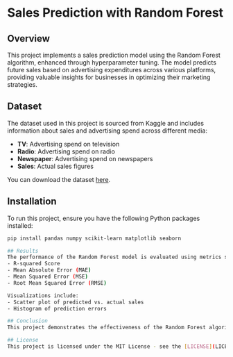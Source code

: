 # Sales Prediction with Random Forest

## Overview
This project implements a sales prediction model using the Random Forest algorithm, enhanced through hyperparameter tuning. The model predicts future sales based on advertising expenditures across various platforms, providing valuable insights for businesses in optimizing their marketing strategies.

## Dataset
The dataset used in this project is sourced from Kaggle and includes information about sales and advertising spend across different media:
- **TV**: Advertising spend on television
- **Radio**: Advertising spend on radio
- **Newspaper**: Advertising spend on newspapers
- **Sales**: Actual sales figures

You can download the dataset [here](https://www.kaggle.com/datasets/bumba5341/advertisingcsv).

## Installation
To run this project, ensure you have the following Python packages installed:

```bash
pip install pandas numpy scikit-learn matplotlib seaborn

## Results
The performance of the Random Forest model is evaluated using metrics such as:
- R-squared Score
- Mean Absolute Error (MAE)
- Mean Squared Error (MSE)
- Root Mean Squared Error (RMSE)

Visualizations include:
- Scatter plot of predicted vs. actual sales
- Histogram of prediction errors

## Conclusion
This project demonstrates the effectiveness of the Random Forest algorithm in sales prediction tasks, particularly when optimized through hyperparameter tuning. The insights gained from the model can assist businesses in making data-driven decisions to enhance their advertising strategies.

## License
This project is licensed under the MIT License - see the [LICENSE](LICENSE) file for details.
